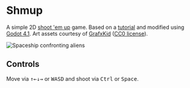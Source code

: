 # Shmup

A simple 2D [shoot 'em up](https://en.wikipedia.org/wiki/Shoot_%27em_up) game. Based on a [tutorial](http://kidscancode.org/godot_recipes/4.x/games/first_2d/) and modified using [Godot 4.1](https://godotengine.org/download/). Art assets courtesy of [GrafxKid](https://grafxkid.itch.io/mini-pixel-pack-3) ([CC0 license](https://creativecommons.org/publicdomain/zero/1.0/)).

![Spaceship confronting aliens](http://kidscancode.org/godot_recipes/4.x/img/2d_101_screenshot.png)

## Controls

Move via <kbd>↑</kbd><kbd>←</kbd><kbd>↓</kbd><kbd>→</kbd> or <kbd>W</kbd><kbd>A</kbd><kbd>S</kbd><kbd>D</kbd> and shoot via <kbd>Ctrl</kbd> or <kbd>Space</kbd>.

